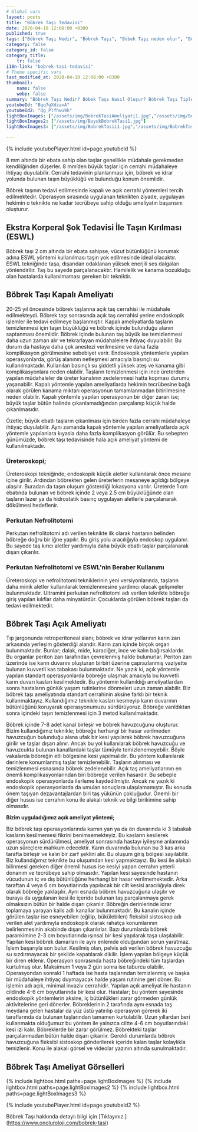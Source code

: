 ```yaml
---
# Global vars
layout: posts
title: "Böbrek Taşı Tedavisi"
date: 2020-04-18 12:08:00 +0300
published: true
tags: ["Böbrek Taşı Nedir", "Böbrek Taşı", "Böbek Taşı neden olur", "Böbrek Taşı Tipi", "Kimlerde Böbrek Taşı Olur", "Böbrek Taşı Belirti", "Böbrek Taşı Teşhis", "Böbrek Taşı Nasıl Önlenir", "Böbrek Taşı Ağrısı", "Böbrek Taşı Tedavisi", "Böbrek taşı açık ameliyat", "Böbrek Taşı Kapalı Ameliyat", "Böbrek nedir", "Böbrek taşı ESWL" , "Üreteroskopi", "Perkutan Nefrolitotomi", "Böbrek taşı önleme"]
category: false
category_id: false
category_title:
    tr: false
i18n-link: "bobrek-tasi-tedavisi"
# Theme specific vars
last_modified_at: 2020-04-18 12:08:00 +0300
thumbnail:
    name: false
    webp: false
summary: "Böbrek Taşı Nedir? Böbek Taşı Nasıl Oluşur? Böbrek Taşı Tipleri Nedir? Kimlerde Böbrek Taşı Olur? Böbrek Taşı Belirtileri Nelerdir? Böbrek Taşı Teşhisi? Böbrek Taşı Nasıl Önlenir? Şiddetli Böbrek Ağrısı Nedir? Böbrek Taşlarının Tedavisi? Böbrek taşı nasıl oluşur? Böbrek Taşlarında Kapalı Ve Açık Ameliyatı. "
youtubeId: "Bqq7gXdzavA"
youtubeId2: "Qg_Plfhwu9k"
lightBoxImages: ["/assets/img/BobrekTasiAmeliyati1.jpg","/assets/img/BobrekTasiAmeliyati2.jpg","/assets/img/BobrekTasiAmeliyati3.jpg"]
lightBoxImages2: ["/assets/img/BuyukBobrekTasi1.jpg"]
lightBoxImages3: ["/assets/img/BobrekTasii1.jpg","/assets/img/BobrekTasiAmeliyati2.jpg","/assets/img/BobrekTasiAmeliyati3.jpg"]

---
```

{% include youtubePlayer.html id=page.youtubeId %}




8 mm altında bir ebata sahip olan taşlar genellikle müdahale gerekmeden kendiliğinden düşerler. 8 mm’den büyük taşlar için cerrahi müdahaleye ihtiyaç duyulabilir. Cerrahi tedavinin planlanması için, böbrek ve idrar yolunda bulunan taşın büyüklüğü ve bulunduğu konum önemlidir.

Böbrek taşının tedavi edilmesinde kapalı ve açık cerrahi yöntemleri tercih edilmektedir. Operasyon sırasında uygulanan teknikten ziyade, uygulayan hekimin o teknikte ne kadar tecrübeye sahip olduğu ameliyatın başarısını oluşturur.

## Ekstra Korperal Şok Tedavisi İle Taşın Kırılması (ESWL)

Böbrek taşı 2 cm altında bir ebata sahipse, vücut bütünlüğünü korumak adına ESWL yöntemi kullanılması taşın yok edilmesinde ideal olacaktır. ESWL tekniğinde taşa, dışarıdan odaklanan yüksek enerjili ses dalgaları yönlendirilir. Taş bu sayede parçalanacaktır. Hamilelik ve kanama bozukluğu olan hastalarda kullanılmaması gereken bir tekniktir.

## Böbrek Taşı Kapalı Ameliyatı

20-25 yıl öncesinde böbrek taşlarına açık taş cerrahisi ile müdahale edilmekteydi. Böbrek taşı sonrasında açık taş cerrahisi yerine endoskopik işlemler ile tedavi edilmeye başlanmıştır. Kapalı ameliyatlarda taşların temizlenmesi için taşın büyüklüğü ve böbrek içinde bulunduğu alanın saptanması önemlidir. Böbrek içinde bulunan taş büyük ise temizlenmesi daha uzun zaman alır ve tekrarlayan müdahalelere ihtiyaç duyulabilir. Bu durum da hastaya daha çok anestezi verilmesine ve daha fazla komplikasyon görülmesine sebebiyet verir. Endoskopik yöntemlerle yapılan operasyonlarda, görüş alanının netleşmesi amacıyla basınçlı su kullanılmaktadır. Kullanılan basınçlı su şiddetli yüksek ateş ve kanama gibi komplikasyonlara neden olabilir. Taşların temizlenmesi için ince üreterden yapılan müdahaleler de üreter kanalının zedelenmesi hatta kopması durumu yaşanabilir. Kapalı yöntemle yapılan ameliyatlarda hekimin tecrübesine bağlı olarak görülen kanama miktarı operasyonun tamamlanmadan bitirilmesine neden olabilir. Kapalı yöntemle yapılan operasyonun bir diğer zararı ise; büyük taşlar bütün halinde çıkarılamadığından parçalanıp küçük halde çıkarılmasıdır.

Özetle; büyük ebatlı taşların çıkarılması için birden fazla cerrahi müdahaleye ihtiyaç duyulabilir. Aynı zamanda kapalı yöntemle yapılan ameliyatlarda açık yöntemle yapılanlara kıyasla daha fazla komplikasyon görülür. Bu sebepten günümüzde, böbrek taşı tedavisinde hala açık ameliyat yöntemi de kullanılmaktadır.

### Üreteroskopi;

Üreteroskopi tekniğinde; endoskopik küçük aletler kullanılarak önce mesane içine girilir. Ardından böbrekten gelen üreterlerin mesaneye açıldığı bölgeye ulaşılır. Buradan da taşın oluşum gösterdiği lokasyona varılır. Üreterde 1 cm ebatında bulunan ve böbrek içinde 2 veya 2.5 cm büyüklüğünde olan taşların lazer ya da hidrostatik basınç uygulayan aletlerle parçalanarak dökülmesi hedeflenir.

### Perkutan Nefrolitotomi

Perkutan nefrolitotomi adı verilen teknikte ilk olarak hastanın belinden böbreğe doğru bir iğne yapılır. Bu giriş yolu aracılığıyla endoskop uygulanır. Bu sayede taş kırıcı aletler yardımıyla daha büyük ebatlı taşlar parçalanarak dışarı çıkarılır.

### Perkutan Nefrolitotomi ve ESWL'nin Beraber Kullanımı

Üreteroskopi ve nefrolitotomi tekniklerinin yeni versiyonlarında, taşların daha minik aletler kullanılarak temizlenmesine yardımcı olacak gelişmeler bulunmaktadır. Ultramini perkutan nefrolitotomi adı verilen teknikte böbreğe giriş yapılan kılıflar daha minyatürdür. Çocuklarda görülen böbrek taşları da tedavi edilmektedir.

## Böbrek Taşı Açık Ameliyatı

Tıp jargonunda retroperitoneal alanı; böbrek ve idrar yollarının karın zarı arkasında yerleşim gösterdiği alandır. Karın zarı içinde birçok organ bulunmaktadır. Bunlar; dalak, mide, karaciğer, ince ve kalın bağırsaklardır. Bu organlar periton zarı tarafından çevrelenmiş halde bulunurlar. Periton zarı üzerinde ise karın duvarını oluşturan birbiri üzerine çaprazlanmış vaziyette bulunan kuvvetli kas tabakası bulunmaktadır. Ne yazık ki, açık yöntemle yapılan standart operasyonlarda böbreğe ulaşmak amacıyla bu kuvvetli karın duvarı kasları kesilmektedir. Bu yöntemin kullanıldığı ameliyatlardan sonra hastaların günlük yaşam rutinlerine dönmeleri uzun zaman alabilir. Biz böbrek taşı ameliyatında standart cerrahinin aksine farklı bir teknik kullanmaktayız. Kullandığımız teknikle kasları kesmeyip karın duvarının bütünlüğünü koruyarak operasyonumuzu sürdürüyoruz.  Böbreğe varıldıktan sonra içindeki taşın temizlenmesi için 3 metod kullanılmaktadır.

Böbrek içinde 7-8 adet kanal birleşir ve böbrek havuzcuğunu oluşturur. Bizim kullandığımız teknikle; böbreğe herhangi bir hasar verilmeden havuzcuğun bulunduğu alana ufak bir kesi yapılarak böbrek havuzcuğuna girilir ve taşlar dışarı alınır. Ancak bu yol kullanılarak böbrek havuzcuğu ve havuzcukta bulunan kanallardaki taşlar tümüyle temizlenemeyebilir. Böyle vakalarda böbreğin etli bölgesine kesi yapılmalıdır. Bu yöntem kullanılarak derinlere konumlanmış taşlar temizlenebilir. Taşların alınması ve temizlenmesi esnasında böbrek zedelenebilir. Açık taş ameliyatlarının en önemli komplikasyonlarından biri böbreğe verilen hasardır. Bu sebeple endoskopik operasyonlarda ilerleme kaydedilmiştir. Ancak ne yazık ki endoskopik operasyonlarda da umulan sonuçlara ulaşılamamıştır. Bu konuda önem taşıyan dezavantajlardan biri taş yükünün çokluğudur. Önemli bir diğer husus ise cerrahın konu ile alakalı teknik ve bilgi birikimine sahip olmasıdır.

**Bizim uyguladığımız açık ameliyat yöntemi;**

Biz böbrek taşı operasyonlarında karnın yan ya da ön duvarında ki 3 tabakalı kasların kesilmemesi fikrini benimsemekteyiz. Bu kasların kesilerek operasyonun sürdürülmesi,  ameliyat sonrasında hastayı iyileşme anlamında uzun süreçlere mahkum edecektir. Karın duvarında bulunan bu 3 kas arka tarafta birleşir ve kalın bir zarf şeklini alır. Bu oluşum giriş bölgesi sayılabilir. Biz kullandığımız teknikte bu oluşumdan kesi yapmaktayız. Bu kesi ile alakalı bilinmesi gereken diğer önemli husus ise kesiyi yapan cerrahın yeterli donanım ve tecrübeye sahip olmasıdır. Yapılan kesi sayesinde hastanın vücudunun iç ve dış bütünlüğüne herhangi bir hasar verilmemektedir. Arka taraftan 4 veya 6 cm boyutlarında yapılacak bir cilt kesisi aracılığıyla direk olarak böbreğe yaklaşılır. Aynı esnada böbrek havuzcuğuna ulaşılır ve buraya da uygulanan kesi ile içeride bulunan taş parçalanmaya gerek olmaksızın bütün bir halde dışarı çıkarılır. Böbreğin derinlerinde idrar toplamaya yarayan kalis adlı kanallar bulunmaktadır. Bu kanalın içinde görülen taşlar ise esneyebilen (eğilip, bükülebilen) fleksibil sistoskop adı verilen alet yardımıyla endoskopik olarak rahatça konumlarının belirlenmesinin akabinde dışarı çıkarılırlar.  Bazı durumlarda böbrek parankimine 2-3 cm boyutlarında ışınsal bir kesi yapılarak taşa ulaşılabilir. Yapılan kesi böbrek damarları ile aynı enlemde olduğundan sorun yaratmaz. İşlem başarıyla son bulur. Kesilmiş olan, pelvis adı verilen böbrek havuzcuğu su sızdırmayacak bir şekilde kapatılarak dikilir. İşlem yapılan bölgeye küçük bir diren eklenir. Operasyon sonrasında hasta böbreğindeki tüm taşlardan kurtulmuş olur. Maksimum 1 veya 2 gün sonra ise taburcu olabilir. Operasyondan sonraki 1 haftada ise hasta taşlarından temizlenmiş ve başka bir müdahaleye ihtiyaç duymayacak halde yaşam rutinine geri döner. Bu işlemin adı açık, minimal invaziv cerrahidir. Yapılan açık ameliyat ile hastanın cildinde 4-6 cm boyutlarında bir kesi olur. Hastalar; bu yöntem sayesinde endoskopik yöntemlerin aksine, iç bütünlükleri zarar görmeden günlük aktivitelerine geri dönerler. Böbreklerinin 2 tarafında aynı esnada taş meydana gelen hastalar da yüz üstü yatırılıp operasyon görerek iki taraflarında da bulunan taşlarından tamamen kurtulabilir.
Uzun yıllardan beri kullanmakta olduğumuz bu yöntem ile yalnızca ciltte 4-6 cm boyutlarındaki kesi izi kalır. Böbreklerde bir zarar görülmez. Böbrekteki taşlar parçalanmadan bütün halde dışarı çıkarılır. Gerekli durumlarda böbrek havuzcuğuna fleksibl sistoskop gönderilerek içeride kalan taşlar kolaylıkla temizlenir. Konu ile alakalı görsel ve videolar yazının altında sunulmaktadır.


## Böbrek Taşı Ameliyat Görselleri

{% include lightbox.html paths=page.lightBoxImages %}
{% include lightbox.html paths=page.lightBoxImages2 %}
{% include lightbox.html paths=page.lightBoxImages3 %}

{% include youtubePlayer.html id=page.youtubeId2 %}


Böbrek Taşı hakkında detaylı bilgi için [Tıklayınız.] (https://www.onoluroloji.com/bobrek-tasi)
